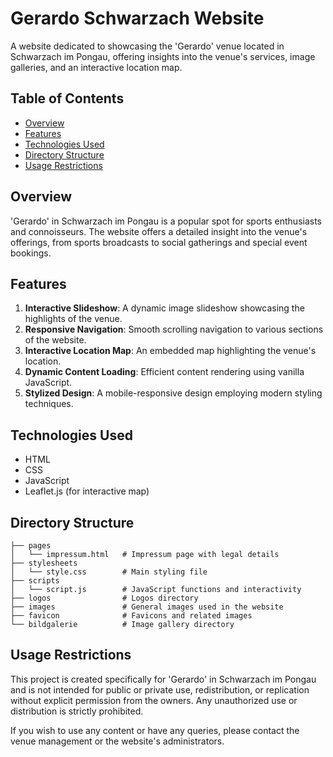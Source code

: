 # Gerardo Schwarzach Website

A website dedicated to showcasing the 'Gerardo' venue located in Schwarzach im Pongau, offering insights into the venue's services, image galleries, and an interactive location map.

## Table of Contents

- [Overview](#overview)
- [Features](#features)
- [Technologies Used](#technologies-used)
- [Directory Structure](#directory-structure)
- [Usage Restrictions](#usage-restrictions)

## Overview

'Gerardo' in Schwarzach im Pongau is a popular spot for sports enthusiasts and connoisseurs. The website offers a detailed insight into the venue's offerings, from sports broadcasts to social gatherings and special event bookings.

## Features

1. **Interactive Slideshow**: A dynamic image slideshow showcasing the highlights of the venue.
2. **Responsive Navigation**: Smooth scrolling navigation to various sections of the website.
3. **Interactive Location Map**: An embedded map highlighting the venue's location.
4. **Dynamic Content Loading**: Efficient content rendering using vanilla JavaScript.
5. **Stylized Design**: A mobile-responsive design employing modern styling techniques.

## Technologies Used

- HTML
- CSS
- JavaScript
- Leaflet.js (for interactive map)

## Directory Structure

    ├── pages
    │   └── impressum.html   # Impressum page with legal details
    ├── stylesheets
    │   └── style.css        # Main styling file
    ├── scripts
    │   └── script.js        # JavaScript functions and interactivity
    ├── logos                # Logos directory
    ├── images               # General images used in the website
    ├── favicon              # Favicons and related images
    └── bildgalerie          # Image gallery directory


## Usage Restrictions

This project is created specifically for 'Gerardo' in Schwarzach im Pongau and is not intended for public or private use, redistribution, or replication without explicit permission from the owners. Any unauthorized use or distribution is strictly prohibited.

If you wish to use any content or have any queries, please contact the venue management or the website's administrators.

